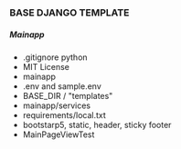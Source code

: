 ### BASE DJANGO TEMPLATE
##### Mainapp

* .gitignore python
* MIT License
* mainapp
* .env and sample.env
* BASE_DIR / "templates"
* mainapp/services
* requirements/local.txt
* bootstarp5, static, header, sticky footer 
* MainPageViewTest